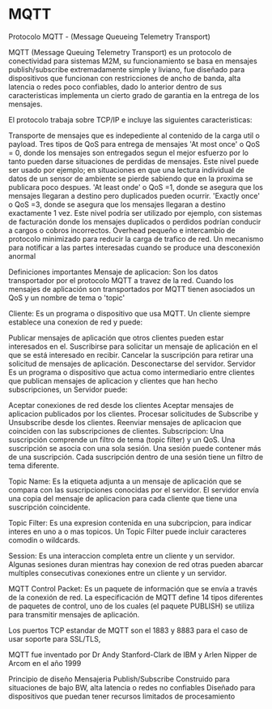 # MQTT

Protocolo MQTT - (Message Queueing Telemetry Transport)

MQTT (Message Queuing Telemetry Transport) es un protocolo de conectividad para sistemas M2M, su funcionamiento se basa en mensajes publish/subscribe extremadamente simple y liviano, fue diseñado para dispositivos que funcionan con restricciones de ancho de banda, alta latencia o redes poco confiables, dado lo anterior dentro de sus caracteristicas implementa un cierto grado de garantia en la entrega de los mensajes.

El protocolo trabaja sobre TCP/IP e incluye las siguientes caracteristicas:

Transporte de mensajes que es indepediente al contenido de la carga util o payload.
Tres tipos de QoS para entrega de mensajes
'At most once' o QoS = 0, donde los mensajes son entregados segun el mejor esfuerzo por lo tanto pueden darse situaciones de perdidas de mensajes. Este nivel puede ser usado por ejemplo; en situaciones en que una lectura individual de datos de un sensor de ambiente se pierde sabiendo que en la proxima se publicara poco despues.
'At least onde' o QoS =1, donde se asegura que los mensajes llegaran a destino pero duplicados pueden ocurrir.
'Exactly once' o QoS =3, donde se asegura que los mensajes llegaran a destino exactamente 1 vez. Este nivel podría ser utilizado por ejemplo, con sistemas de facturación donde los mensajes duplicados o perdidos podrían conducir a cargos o cobros incorrectos.
Overhead pequeño e intercambio de protocolo minimizado para reducir la carga de trafico de red.
Un mecanismo para notificar a las partes interesadas cuando se produce una desconexión anormal

Definiciones importantes
Mensaje de aplicacion:
Son los datos transportador por el protocolo MQTT a travez de la red. Cuando los mensajes de aplicación son transportados por MQTT tienen asociados un QoS y un nombre de tema o 'topic'

Cliente:
Es un programa o dispositivo que usa MQTT. Un cliente siempre establece una conexion de red y puede:

Publicar mensajes de aplicación que otros clientes pueden estar interesados ​​en el.
Suscribirse para solicitar un mensaje de aplicación en el que se está interesado en recibir.
Cancelar la suscripción para retirar una solicitud de mensajes de aplicación.
Desconectarse del servidor.
Servidor
Es un programa o dispositivo que actua como intermediario entre clientes que publican mensajes de aplicacion y clientes que han hecho subscripciones, un Servidor puede:

Aceptar conexiones de red desde los clientes
Aceptar mensajes de aplicacion publicados por los clientes.
Procesar solicitudes de Subscribe y Unsubscribe desde los clientes.
Reenviar mensajes de aplicacion que coinciden con las subscripciones de clientes.
Subscripcion:
Una suscripción comprende un filtro de tema (topic filter) y un QoS. Una suscripción se asocia con una sola sesión. Una sesión puede contener más de una suscripción. Cada suscripción dentro de una sesión tiene un filtro de tema diferente.

Topic Name:
Es la etiqueta adjunta a un mensaje de aplicación que se compara con las suscripciones conocidas por el servidor. El servidor envía una copia del mensaje de aplicacion para cada cliente que tiene una suscripción coincidente.


Topic Filter:
Es una expresion contenida en una subcripcion, para indicar interes en uno a o mas topicos. Un Topic Filter puede incluir caracteres comodin o wildcards.

Session:
Es una interaccion completa entre un cliente y un servidor. Algunas sesiones duran mientras hay conexion de red otras pueden abarcar multiples consecutivas conexiones entre un cliente y un servidor.


MQTT Control Packet:
Es un paquete de información que se envía a través de la conexión de red. La especificación de MQTT define 14 tipos diferentes de paquetes de control, uno de los cuales (el paquete PUBLISH) se utiliza para transmitir mensajes de aplicación.


Los puertos TCP estandar de MQTT son el 1883 y 8883 para el caso de usar soporte para SSL/TLS,

MQTT fue inventado por Dr Andy Stanford-Clark de IBM y Arlen Nipper de Arcom en el año 1999


Principio de diseño
Mensajeria Publish/Subscribe
Construido para situaciones de bajo BW, alta latencia o redes no confiables
Diseñado para dispositivos que puedan tener recursos limitados de procesamiento
